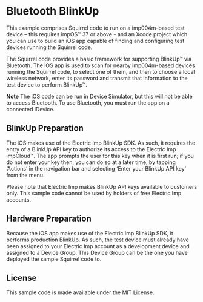 # Bluetooth BlinkUp #

This example comprises Squirrel code to run on a imp004m-based test device – this requires impOS™ 37 or above - and an Xcode project which you can use to build an iOS app capable of finding and configuring test devices running the Squirrel code.

The Squirrel code provides a basic framework for supporting BlinkUp™ via Bluetooth. The iOS app is used to scan for nearby imp004m-based devices running the Squirrel code, to select one of them, and then to choose a local wireless network, enter its password and transmit that information to the test device to perform BlinkUp™.

**Note** The iOS code can be run in Device Simulator, but this will not be able to access Bluetooth. To use Bluetooth, you must run the app on a connected iDevice.

## BlinkUp Preparation ##

The iOS makes use of the Electric Imp BlinkUp SDK. As such, it requires the entry of a BlinkUp API key to authorize its access to the Electric Imp impCloud™. The app prompts the user for this key when it is first run; if you do not enter your key then, you can do so at a later time, by tapping ‘Actions’ in the navigation bar and selecting ‘Enter your BlinkUp API key’ from the menu.

Please note that Electric Imp makes BlinkUp API keys available to customers only. This sample code cannot be used by holders of free Electric Imp accounts.

## Hardware Preparation ##

Because the iOS app makes use of the Electric Imp BlinkUp SDK, it performs production BlinkUp. As such, the test device must already have been assigned to your Electric Imp account as a development device and assigned to a Device Group. This Device Group can be the one you have deployed the sample Squirrel code to.

## License ##

This sample code is made available under the MIT License.
